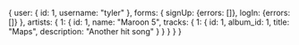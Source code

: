 {
  user: {
    id: 1,
    username: "tyler"
  },
  forms: {
    signUp: {errors: []},
    logIn: {errors: []}
  },
  artists: {
    1: {
      id: 1,
      name: "Maroon 5",
      tracks: {
        1: {
          id: 1,
          album_id: 1,
          title: "Maps",
          description: "Another hit song"
        }
      }
    }
  }
}
